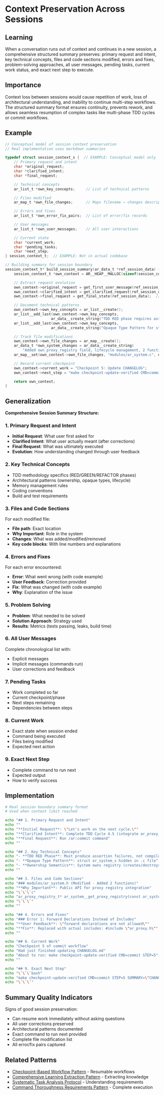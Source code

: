 # Context Preservation Across Sessions

## Learning
When a conversation runs out of context and continues in a new session, a comprehensive structured summary preserves: primary request and intent, key technical concepts, files and code sections modified, errors and fixes, problem-solving approaches, all user messages, pending tasks, current work status, and exact next step to execute.

## Importance
Context loss between sessions would cause repetition of work, loss of architectural understanding, and inability to continue multi-step workflows. The structured summary format ensures continuity, prevents rework, and allows seamless resumption of complex tasks like multi-phase TDD cycles or commit workflows.

## Example
```c
// Conceptual model of session context preservation
// Real implementation uses markdown summaries

typedef struct session_context_s {  // EXAMPLE: Conceptual model only
    // Primary request and intent
    char *original_request;
    char *clarified_intent;
    char *final_request;

    // Technical concepts
    ar_list_t *own_key_concepts;     // List of technical patterns

    // Files modified
    ar_map_t *own_file_changes;      // Maps filename → changes description

    // Errors and fixes
    ar_list_t *own_error_fix_pairs;  // List of error/fix records

    // User messages
    ar_list_t *own_user_messages;    // All user interactions

    // Current state
    char *current_work;
    char *pending_tasks;
    char *next_step;
} session_context_t;  // EXAMPLE: Not in actual codebase

// Building summary for session boundary
session_context_t* build_session_summary(ar_data_t *ref_session_data) {  // EXAMPLE: Conceptual function
    session_context_t *own_context = AR__HEAP__MALLOC(sizeof(session_context_t));  // EXAMPLE: Hypothetical struct

    // Extract request evolution
    own_context->original_request = get_first_user_message(ref_session_data);  // EXAMPLE: Hypothetical function
    own_context->clarified_intent = get_clarified_request(ref_session_data);  // EXAMPLE: Hypothetical function
    own_context->final_request = get_final_state(ref_session_data);  // EXAMPLE: Hypothetical function

    // Document technical patterns
    own_context->own_key_concepts = ar_list__create();
    ar_list__add_last(own_context->own_key_concepts,
                     ar_data__create_string("TDD RED phase requires assertion failures"));
    ar_list__add_last(own_context->own_key_concepts,
                     ar_data__create_string("Opaque Type Pattern for struct ar_system_s"));

    // Track file modifications
    own_context->own_file_changes = ar_map__create();
    ar_data_t *own_system_changes = ar_data__create_string(
        "Added own_proxy_registry field, lifecycle management, 2 functions");
    ar_map__set(own_context->own_file_changes, "modules/ar_system.c", own_system_changes);

    // Record current checkpoint
    own_context->current_work = "Checkpoint 5: Update CHANGELOG";
    own_context->next_step = "make checkpoint-update-verified CMD=commit STEP=5";

    return own_context;
}
```

## Generalization
**Comprehensive Session Summary Structure:**

### 1. Primary Request and Intent
- **Initial Request**: What user first asked for
- **Clarified Intent**: What user actually meant (after corrections)
- **Final Request**: What was ultimately executed
- **Evolution**: How understanding changed through user feedback

### 2. Key Technical Concepts
- TDD methodology specifics (RED/GREEN/REFACTOR phases)
- Architectural patterns (ownership, opaque types, lifecycle)
- Memory management rules
- Coding conventions
- Build and test requirements

### 3. Files and Code Sections
For each modified file:
- **File path**: Exact location
- **Why Important**: Role in the system
- **Changes**: What was added/modified/removed
- **Key code blocks**: With line numbers and explanations

### 4. Errors and Fixes
For each error encountered:
- **Error**: What went wrong (with code example)
- **User Feedback**: Correction provided
- **Fix**: What was changed (with code example)
- **Why**: Explanation of the issue

### 5. Problem Solving
- **Problem**: What needed to be solved
- **Solution Approach**: Strategy used
- **Results**: Metrics (tests passing, leaks, build time)

### 6. All User Messages
Complete chronological list with:
- Explicit messages
- Implicit messages (commands run)
- User corrections and feedback

### 7. Pending Tasks
- Work completed so far
- Current checkpoint/phase
- Next steps remaining
- Dependencies between steps

### 8. Current Work
- Exact state when session ended
- Command being executed
- Files being modified
- Expected next action

### 9. Exact Next Step
- Complete command to run next
- Expected output
- How to verify success

## Implementation
```bash
# Real session boundary summary format
# Used when context limit reached

echo "## 1. Primary Request and Intent"
echo ""
echo "**Initial Request**: \"Let's work on the next cycle.\""
echo "**Clarified Intent**: Complete TDD Cycle 4.5 (integrate ar_proxy_registry)"
echo "**Final Request**: Run /ar:commit command"
echo ""

echo "## 2. Key Technical Concepts"
echo "- **TDD RED Phase**: Must produce assertion failures, not compilation errors"
echo "- **Opaque Type Pattern**: struct ar_system_s hidden in .c file"
echo "- **Ownership Semantics**: System owns registry (creates/destroys)"
echo ""

echo "## 3. Files and Code Sections"
echo "### modules/ar_system.h (Modified - Added 2 functions)"
echo "**Why Important**: Public API for proxy registry integration"
echo "\`\`\`c"
echo "ar_proxy_registry_t* ar_system__get_proxy_registry(const ar_system_t *ref_system);"
echo "\`\`\`"
echo ""

echo "## 4. Errors and Fixes"
echo "### Error 1: Forward Declarations Instead of Includes"
echo "**User Feedback**: \"forward declarations are not allowed\""
echo "**Fix**: Replaced with actual includes: #include \"ar_proxy.h\""
echo ""

echo "## 8. Current Work"
echo "Checkpoint 5 of commit workflow"
echo "Had just finished updating CHANGELOG.md"
echo "About to run: make checkpoint-update-verified CMD=commit STEP=5"
echo ""

echo "## 9. Exact Next Step"
echo "\`\`\`bash"
echo "make checkpoint-update-verified CMD=commit STEP=5 SUMMARY=\"CHANGELOG updated\""
echo "\`\`\`"
```

## Summary Quality Indicators
Signs of good session preservation:
- Can resume work immediately without asking questions
- All user corrections preserved
- Architectural patterns documented
- Exact command to run next provided
- Complete file modification list
- All error/fix pairs captured

## Related Patterns
- [Checkpoint-Based Workflow Pattern](checkpoint-based-workflow-pattern.md) - Resumable workflows
- [Comprehensive Learning Extraction Pattern](comprehensive-learning-extraction-pattern.md) - Extracting knowledge
- [Systematic Task Analysis Protocol](systematic-task-analysis-protocol.md) - Understanding requirements
- [Command Thoroughness Requirements Pattern](command-thoroughness-requirements-pattern.md) - Complete execution
